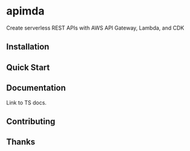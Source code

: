 # apimda

Create serverless REST APIs with AWS API Gateway, Lambda, and CDK

## Installation

## Quick Start

## Documentation

Link to TS docs.

## Contributing

## Thanks
